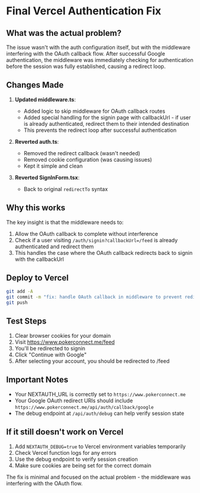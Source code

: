 # Final Vercel Authentication Fix

## What was the actual problem?

The issue wasn't with the auth configuration itself, but with the middleware interfering with the OAuth callback flow. After successful Google authentication, the middleware was immediately checking for authentication before the session was fully established, causing a redirect loop.

## Changes Made

1. **Updated middleware.ts**:
   - Added logic to skip middleware for OAuth callback routes
   - Added special handling for the signin page with callbackUrl - if user is already authenticated, redirect them to their intended destination
   - This prevents the redirect loop after successful authentication

2. **Reverted auth.ts**:
   - Removed the redirect callback (wasn't needed)
   - Removed cookie configuration (was causing issues)
   - Kept it simple and clean

3. **Reverted SignInForm.tsx**:
   - Back to original `redirectTo` syntax

## Why this works

The key insight is that the middleware needs to:

1. Allow the OAuth callback to complete without interference
2. Check if a user visiting `/auth/signin?callbackUrl=/feed` is already authenticated and redirect them
3. This handles the case where the OAuth callback redirects back to signin with the callbackUrl

## Deploy to Vercel

```bash
git add -A
git commit -m "fix: handle OAuth callback in middleware to prevent redirect loop"
git push
```

## Test Steps

1. Clear browser cookies for your domain
2. Visit https://www.pokerconnect.me/feed
3. You'll be redirected to signin
4. Click "Continue with Google"
5. After selecting your account, you should be redirected to /feed

## Important Notes

- Your NEXTAUTH_URL is correctly set to `https://www.pokerconnect.me`
- Your Google OAuth redirect URIs should include `https://www.pokerconnect.me/api/auth/callback/google`
- The debug endpoint at `/api/auth/debug` can help verify session state

## If it still doesn't work on Vercel

1. Add `NEXTAUTH_DEBUG=true` to Vercel environment variables temporarily
2. Check Vercel function logs for any errors
3. Use the debug endpoint to verify session creation
4. Make sure cookies are being set for the correct domain

The fix is minimal and focused on the actual problem - the middleware was interfering with the OAuth flow.
